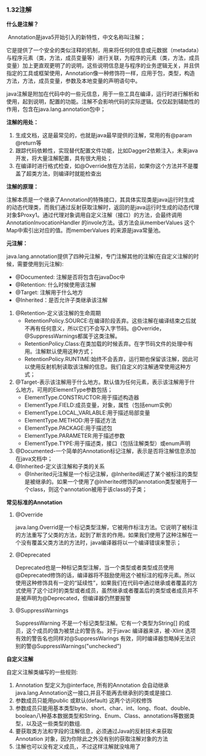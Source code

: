 ### 1.32注解

**什么是注解？**

​	Annotation是java5开始引入的新特性，中文名称叫注解；

​	它是提供了一个安全的类似注释的机制，用来将任何的信息或元数据（metadata）与程序元素（类，方法，成员变量等）进行关联，为程序的元素（类，方法，成员变量）加上更直观更明了的说明，这些说明信息是与程序的业务逻辑无关，并且供指定的工具或框架使用，Annotation像一种修饰符一样，应用于包，类型，构造方法，方法，成员变量，参数及本地变量的声明语句中。

​	java注解是附加在代码中的一些元信息，用于一些工具在编译，运行时进行解析和使用，起到说明，配置的功能。注解不会影响代码的实际逻辑。仅仅起到辅助性的作用，包含在java.lang.annotation包中；

**注解的用处：**

1. 生成文档，这是最常见的，也就是java最早提供的注解，常用的有@param @return等
2. 跟踪代码依赖性，实现替代配置文件功能，比如Dagger2依赖注入，未来java开发，将大量注解配置，具有很大用处；
3. 在编译时进行格式检查，如@Override放在方法前，如果你这个方法并不是覆盖了超类方法，则编译时就能检查出

**注解的原理：**

​	注解本质是一个继承了Annotation的特殊接口，其具体实现类是java运行时生成的动态代理类，而我们通过反射获取注解时，返回的是java运行时生成的动态代理对象$Proxy1。通过代理对象调用自定义注解（接口）的方法，会最终调用AnnotationInvocationHandler 的invole方法。该方法会从memberValues 这个Map中索引出对应的值。而memberValues 的来源是java常量池。

**元注解：**

java.lang.annotation提供了四种元注解，专门注解其他的注解(在自定义注解的时候，需要使用到元注解):

- @Documented:	注解是否将包含在javaDoc中
- @Retention:     什么时候使用该注解
- @Target:   注解用于什么地方
- @Inherited：是否允许子类继承该注解

1. @Retention-定义该注解的生命周期
   - RetentionPolicy.SOURCE:在编译阶段丢弃。这些注解在编译结束之后就不再有任何意义，所以它们不会写入字节码。@Override，@SuppressWarnings都属于这类注解。
   - RetentionPolicy.Class:在类加载的时候丢弃。在字节码文件的处理中有用。注解默认使用这种方式；
   - RetentionPolicy.RUNTIME:始终不会丢弃，运行期也保留该注解，因此可以使用反射机制读取该注解的信息。我们自定义的注解通常使用这种方式；
2. @Target-表示该注解用于什么地方。默认值为任何元素，表示该注解用于什么地方。可用的ElementType参数包括；
   - ElementType.CONSTRUCTOR:用于描述构造器
   - ElementType.FIELD:成员变量，对象，属性（包括enum实例）
   - ElementType.LOCAL_VARLABLE:用于描述局部变量
   - ElementType.METHOD:用于描述方法
   - ElementType.PACKAGE:用于描述包
   - ElementType.PARAMETER:用于描述参数
   - ElementType.TYPE:用于描述类，接口（包括注解类型）或enum声明
3. @Documented-一个简单的Annotation标记注解，表示是否将注解信息添加在java文档中；
4. @Inherited-定义该注解和子类的关系
   - @Inherited元注解是一个标记注解，@Inherited阐述了某个被标注的类型是被继承的。如果一个使用了@Inherited修饰的annotation类型被用于一个class，则这个annotation被用于该class的子类；

**常见标准的Annotation**

1. @Override

   java.lang.Overrid是一个标记类型注解，它被用作标注方法。它说明了被标注的方法重写了父类的方法，起到了断言的作用。如果我们使用了这种注解在一个没有覆盖父类方法的方法时，java编译器将以一个编译错误来警示；

2. @Deprecated

   Deprecated也是一种标记类型注解，当一个类型或者类型成员使用@Deprecated修饰的话，编译器将不鼓励使用这个被标注的程序元素。所以使用这种修饰具有一定的“延续性”，如果我们在代码中通过继承或者覆盖的方式使用了这个过时的类型或者成员，虽然继承或者覆盖后的类型或者成员并不是被声明为@Deprecated，但编译器仍然要报警

   

3. @SuppressWarnings

    SuppressWarning  不是一个标记类型注解。它有一个类型为String[] 的成员，这个成员的值为被禁止的警告名。对于javac 编译器来讲，被-Xlint  选项有效的警告名也同样对@SuppressWarings 有效，同时编译器忽略掉无法识别的警@SuppressWarnings("unchecked") 

**自定义注解**

自定义注解类编写的一些规则:

1. Annotation 型定义为@interface, 所有的Annotation 会自动继承java.lang.Annotation这一接口,并且不能再去继承别的类或是接口.
2.  参数成员只能用public 或默认(default) 这两个访问权修饰
3.  参数成员只能用基本类型byte、short、char、int、long、float、double、boolean八种基本数据类型和String、Enum、Class、annotations等数据类型，以及这一些类型的数组.
4.  要获取类方法和字段的注解信息，必须通过Java的反射技术来获取 Annotation 对象，因为你除此之外没有别的获取注解对象的方法
5.  注解也可以没有定义成员,，不过这样注解就没啥用了